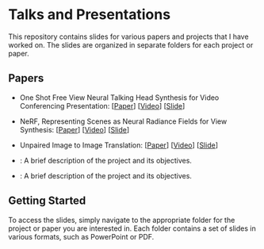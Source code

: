 # Talks and Presentations


This repository contains slides for various papers and projects that I have worked on. The slides are organized in separate folders for each project or paper.

## Papers

* One Shot Free View Neural Talking Head Synthesis for Video Conferencing Presentation: [[Paper](https://arxiv.org/abs/2011.15126)]  [[Video](https://arxiv.org/abs/2011.15126)] [[Slide](https://arxiv.org/abs/2011.15126)]

* NeRF, Representing Scenes as Neural Radiance Fields for View Synthesis: [[Paper](https://arxiv.org/abs/2011.15126)]  [[Video](https://arxiv.org/abs/2011.15126)] [[Slide](https://arxiv.org/abs/2011.15126)]

* Unpaired Image to Image Translation: [[Paper](https://arxiv.org/abs/1703.10593)]  [[Video](https://youtu.be/wXQPglO9ZTo)] [[Slide](https://github.com/aminfadaei116/talks-presentations/blob/main/deep-learning/computer-vision/gan/Unpaired%20Image-to-Image%20Translation.pptx)]



* [](https://arxiv.org/abs/2003.08934): A brief description of the project and its objectives.

* [](./projects/project3): A brief description of the project and its objectives.


## Getting Started

To access the slides, simply navigate to the appropriate folder for the project or paper you are interested in. Each folder contains a set of slides in various formats, such as PowerPoint or PDF.
